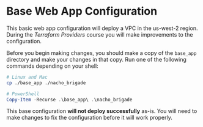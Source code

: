 # Base Web App Configuration

This basic web app configuration will deploy a VPC in the us-west-2 region. During the *Terraform Providers* course you will make improvements to the configuration.

Before you begin making changes, you should make a copy of the `base_app` directory and make your changes in that copy. Run one of the following commands depending on your shell:

```bash
# Linux and Mac
cp ./base_app ./nacho_brigade
```

```powershell
# PowerShell
Copy-Item -Recurse .\base_app\ .\nacho_brigade
```

This base configuration **will not deploy successfully** as-is. You will need to make changes to fix the configuration before it will work properly.
